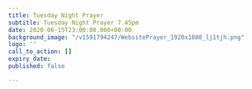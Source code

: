 ```yaml
---
title: Tuesday Night Prayer
subtitle: Tuesday Night Prayer 7.45pm
date: 2020-06-15T23:00:00.000+00:00
background_image: "/v1591794247/WebsitePrayer_1920x1080_lj1tjh.png"
logo: ''
call_to_action: []
expiry_date: 
published: false

---
```

